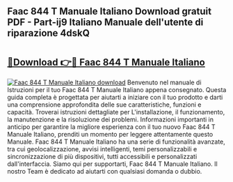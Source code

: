 ## Faac 844 T Manuale Italiano Download gratuit PDF - Part-ij9 Italiano Manuale dell'utente di riparazione 4dskQ

# <h2><a href="http://dfgsypa.blite.top/?on=Faac+844+T+Manuale+Italiano">🔗Download 👉🔴 Faac 844 T Manuale Italiano</a></h2>

[![Faac 844 T Manuale Italiano download](https://i.imgur.com/lujVjoI.png)](http://dfgsypa.blite.top/?on=Faac+844+T+Manuale+Italiano)
Benvenuto nel manuale di Istruzioni per il tuo Faac 844 T Manuale Italiano appena consegnato. Questa guida completa è progettata per aiutarti a iniziare con il tuo prodotto e darti una comprensione approfondita delle sue caratteristiche, funzioni e capacità. Troverai istruzioni dettagliate per L'installazione, il funzionamento, la manutenzione e la risoluzione dei problemi. Informazioni importanti in anticipo per garantire la migliore esperienza con il tuo nuovo Faac 844 T Manuale Italiano, prenditi un momento per leggere attentamente questo Manuale. Faac 844 T Manuale Italiano ha una serie di funzionalità avanzate, tra cui geolocalizzazione, avvisi intelligenti, temi personalizzabili e sincronizzazione di più dispositivi, tutti accessibili e personalizzati dall'interfaccia. Siamo qui per supportarti, Faac 844 T Manuale Italiano. Il nostro Team è dedicato ad aiutarti con qualsiasi domanda o dubbio.

